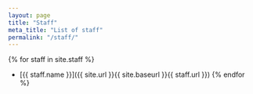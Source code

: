 ```yaml
---
layout: page
title: "Staff"
meta_title: "List of staff"
permalink: "/staff/"
---
```


{% for staff in site.staff %}
* [{{ staff.name }}]({{ site.url }}{{ site.baseurl }}{{ staff.url }})
{% endfor %}
